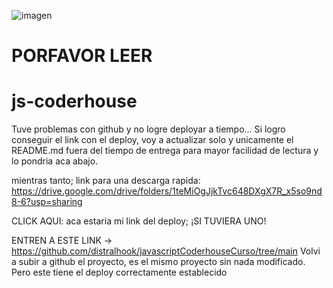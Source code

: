 ![imagen](https://github.com/user-attachments/assets/dcaa5b24-9df2-467d-a669-6ffa9cd3b367)<H1>PORFAVOR LEER</H1>

# js-coderhouse

Tuve problemas con github y no logre deployar a tiempo...
Si logro conseguir el link con el deploy, voy a actualizar solo y unicamente el README.md fuera del tiempo de entrega para mayor facilidad de lectura y lo pondria aca abajo. 

mientras tanto; link para una descarga rapida: https://drive.google.com/drive/folders/1teMiOgJjkTvc648DXgX7R_x5so9nd8-6?usp=sharing

CLICK AQUI: aca estaria mi link del deploy; ¡SI TUVIERA UNO!



ENTREN A ESTE LINK -> https://github.com/distralhook/javascriptCoderhouseCurso/tree/main
Volvi a subir a github el proyecto, es el mismo proyecto sin nada modificado. Pero este tiene el deploy correctamente establecido
